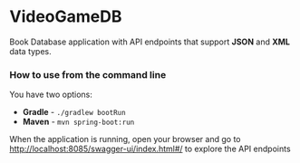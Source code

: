 # VideoGameDB
Book Database application with API endpoints that support **JSON** and **XML** data types.



### How to use from the command line
You have two options:
- **Gradle** - `./gradlew bootRun`
- **Maven**  - `mvn spring-boot:run`

When the application is running, open your browser and go to [http://localhost:8085/swagger-ui/index.html#/](http://localhost:8085/swagger-ui/index.html#/) to explore the API endpoints

